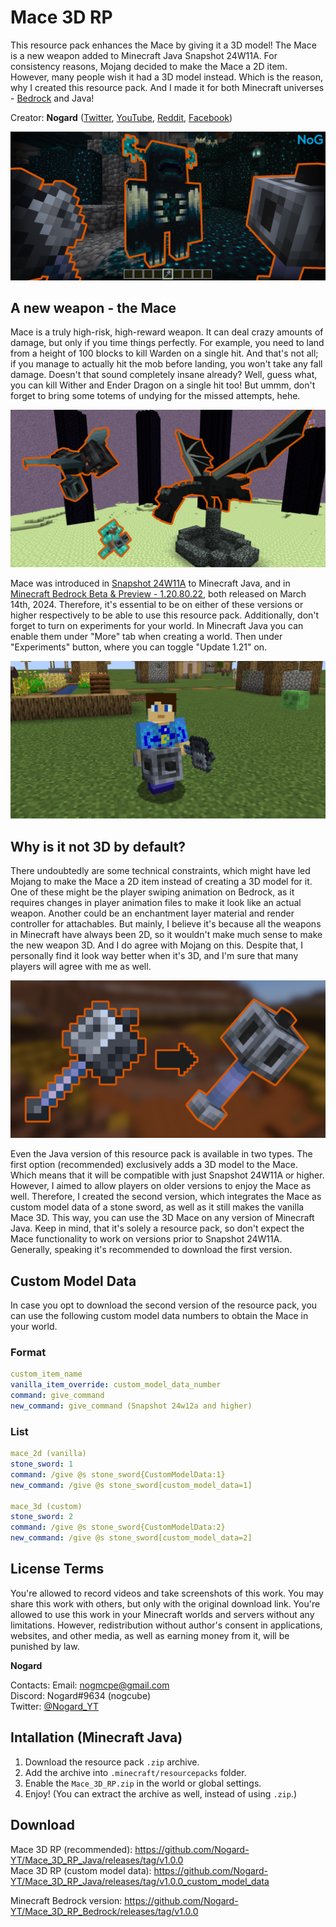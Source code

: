 # Mace 3D RP
This resource pack enhances the Mace by giving it a 3D model! The Mace is a new weapon added to Minecraft Java Snapshot 24W11A. For consistency reasons, Mojang decided to make the Mace a 2D item. However, many people wish it had a 3D model instead. Which is the reason, why I created this resource pack. And I made it for both Minecraft universes - [Bedrock](https://github.com/Nogard-YT/Mace_3D_RP_Bedrock) and Java!

Creator: **Nogard** ([Twitter](https://twitter.com/Nogard_YT), 
[YouTube](https://www.youtube.com/channel/UCPjuDppuSBB2fRiTl9UOQ5Q?sub_confirmation=1), 
[Reddit](https://www.reddit.com/user/Nogard_YT/), 
[Facebook](https://fb.me/Nogard.YT))  

![Mace](https://github.com/Nogard-YT/repo/blob/main/Mace_3D_RP_Java/images/key_art_mcpedl.png)

## A new weapon - the Mace
Mace is a truly high-risk, high-reward weapon. It can deal crazy amounts of damage, but only if you time things perfectly. For example, you need to land from a height of 100 blocks to kill Warden on a single hit. And that's not all; if you manage to actually hit the mob before landing, you won't take any fall damage. Doesn't that sound completely insane already? Well, guess what, you can kill Wither and Ender Dragon on a single hit too! But ummm, don't forget to bring some totems of undying for the missed attempts, hehe.

![Mace](https://github.com/Nogard-YT/repo/blob/main/Mace_3D_RP_Java/images/ender_dragon_elytra.png)

Mace was introduced in [Snapshot 24W11A](https://www.minecraft.net/en-us/article/minecraft-snapshot-24w11a) to Minecraft Java, and in [Minecraft Bedrock Beta & Preview - 1.20.80.22](https://www.minecraft.net/en-us/article/minecraft-preview-1-20-80-22), both released on March 14th, 2024. Therefore, it's essential to be on either of these versions or higher respectively to be able to use this resource pack. Additionally, don't forget to turn on experiments for your world. In Minecraft Java you can enable them under "More" tab when creating a world. Then under "Experiments" button, where you can toggle "Update 1.21" on. 

![Mace](https://github.com/Nogard-YT/repo/blob/main/Mace_3D_RP_Java/images/screenshot.png)

## Why is it not 3D by default?
There undoubtedly are some technical constraints, which might have led Mojang to make the Mace a 2D item instead of creating a 3D model for it. One of these might be the player swiping animation on Bedrock, as it requires changes in player animation files to make it look like an actual weapon. Another could be an enchantment layer material and render controller for attachables. But mainly, I believe it's because all the weapons in Minecraft have always been 2D, so it wouldn't make much sense to make the new weapon 3D. And I do agree with Mojang on this. Despite that, I personally find it look way better when it's 3D, and I'm sure that many players will agree with me as well.

![Mace](https://github.com/Nogard-YT/repo/blob/main/Mace_3D_RP_Java/images/2d_to_3d.png)

Even the Java version of this resource pack is available in two types. The first option (recommended) exclusively adds a 3D model to the Mace. Which means that it will be compatible with just Snapshot 24W11A or higher.  
However, I aimed to allow players on older versions to enjoy the Mace as well. Therefore, I created the second version, which integrates the Mace as custom model data of a stone sword, as well as it still makes the vanilla Mace 3D. This way, you can use the 3D Mace on any version of Minecraft Java. Keep in mind, that it's solely a resource pack, so don't expect the Mace functionality to work on versions prior to Snapshot 24W11A. Generally, speaking it's recommended to download the first version.  

## Custom Model Data
In case you opt to download the second version of the resource pack, you can use the following custom model data numbers to obtain the Mace in your world.  

### Format  
```yml
custom_item_name
vanilla_item_override: custom_model_data_number
command: give_command
new_command: give_command (Snapshot 24w12a and higher)
```

### List
```yml
mace_2d (vanilla)
stone_sword: 1
command: /give @s stone_sword{CustomModelData:1}
new_command: /give @s stone_sword[custom_model_data=1]

mace_3d (custom)
stone_sword: 2
command: /give @s stone_sword{CustomModelData:2}
new_command: /give @s stone_sword[custom_model_data=2]
```

## License Terms
You're allowed to record videos and take screenshots of this work. You may share this work with others, but only with the original download link. You're allowed to use this work in your Minecraft worlds and servers without any limitations. However, redistribution without author's consent in applications, websites, and other media, as well as earning money from it, will be punished by law. 

**Nogard**

Contacts: 
Email: nogmcpe@gmail.com  
Discord: Nogard#9634 (nogcube)  
Twitter: [@Nogard_YT](https://twitter.com/@Nogard_YT)

## Intallation (Minecraft Java)
1. Download the resource pack `.zip` archive.
2. Add the archive into `.minecraft/resourcepacks` folder.
5. Enable the `Mace_3D_RP.zip` in the world or global settings.
6. Enjoy! (You can extract the archive as well, instead of using `.zip`.)  

## Download
Mace 3D RP (recommended): https://github.com/Nogard-YT/Mace_3D_RP_Java/releases/tag/v1.0.0  
Mace 3D RP (custom model data): https://github.com/Nogard-YT/Mace_3D_RP_Java/releases/tag/v1.0.0_custom_model_data  

Minecraft Bedrock version: https://github.com/Nogard-YT/Mace_3D_RP_Bedrock/releases/tag/v1.0.0  
